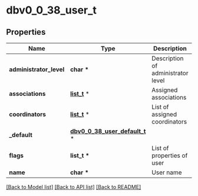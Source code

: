 # dbv0_0_38_user_t

## Properties
Name | Type | Description | Notes
------------ | ------------- | ------------- | -------------
**administrator_level** | **char \*** | Description of administrator level | [optional] 
**associations** | [**list_t**](dbv0_0_38_association_short_info.md) \* | Assigned associations | [optional] 
**coordinators** | [**list_t**](dbv0_0_38_coordinator_info.md) \* | List of assigned coordinators | [optional] 
**_default** | [**dbv0_0_38_user_default_t**](dbv0_0_38_user_default.md) \* |  | [optional] 
**flags** | **list_t \*** | List of properties of user | [optional] 
**name** | **char \*** | User name | [optional] 

[[Back to Model list]](../README.md#documentation-for-models) [[Back to API list]](../README.md#documentation-for-api-endpoints) [[Back to README]](../README.md)



